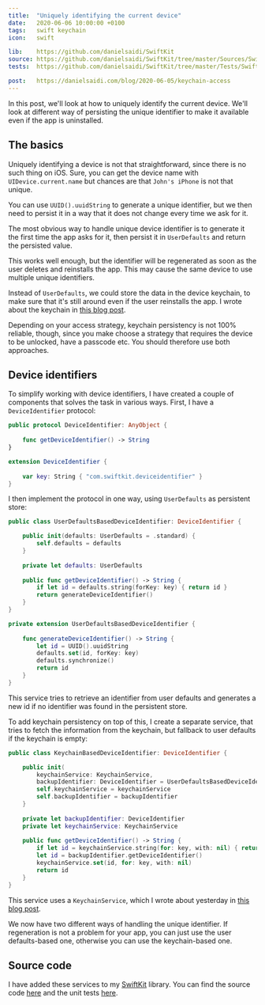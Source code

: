 ```yaml
---
title:  "Uniquely identifying the current device"
date:   2020-06-06 10:00:00 +0100
tags:   swift keychain
icon:   swift

lib:    https://github.com/danielsaidi/SwiftKit
source: https://github.com/danielsaidi/SwiftKit/tree/master/Sources/SwiftKit/Device
tests:  https://github.com/danielsaidi/SwiftKit/tree/master/Tests/SwiftKitTests/Device

post:   https://danielsaidi.com/blog/2020-06-05/keychain-access
---
```


In this post, we'll look at how to uniquely identify the current device. We'll look at different way of persisting the unique identifier to make it available even if the app is uninstalled.


## The basics

Uniquely identifying a device is not that straightforward, since there is no such thing on iOS. Sure, you can get the device name with `UIDevice.current.name` but chances are that `John's iPhone` is not that unique.

You can use `UUID().uuidString` to generate a unique identifier, but we then need to persist it in a way that it does not change every time we ask for it.

The most obvious way to handle unique device identifier is to generate it the first time the app asks for it, then persist it in `UserDefaults` and return the persisted value.

This works well enough, but the identifier will be regenerated as soon as the user deletes and reinstalls the app. This may cause the same device to use multiple unique identifiers.

Instead of `UserDefaults`, we could store the data in the device keychain, to make sure that it's still around even if the user reinstalls the app. I wrote about the keychain in [this blog post]({{page.post}}).

Depending on your access strategy, keychain persistency is not 100% reliable, though, since you make choose a strategy that requires the device to be unlocked, have a passcode etc. You should therefore use both approaches.


## Device identifiers

To simplify working with device identifiers, I have created a couple of components that solves the task in various ways. First, I have a `DeviceIdentifier` protocol:

```swift
public protocol DeviceIdentifier: AnyObject {
    
    func getDeviceIdentifier() -> String
}

extension DeviceIdentifier {
    
    var key: String { "com.swiftkit.deviceidentifier" }
}
```

I then implement the protocol in one way, using `UserDefaults` as persistent store:

```swift
public class UserDefaultsBasedDeviceIdentifier: DeviceIdentifier {

    public init(defaults: UserDefaults = .standard) {
        self.defaults = defaults
    }
    
    private let defaults: UserDefaults
    
    public func getDeviceIdentifier() -> String {
        if let id = defaults.string(forKey: key) { return id }
        return generateDeviceIdentifier()
    }
}

private extension UserDefaultsBasedDeviceIdentifier {
    
    func generateDeviceIdentifier() -> String {
        let id = UUID().uuidString
        defaults.set(id, forKey: key)
        defaults.synchronize()
        return id
    }
}
```

This service tries to retrieve an identifier from user defaults and generates a new id if no identifier was found in the persistent store.

To add keychain persistency on top of this, I create a separate service, that tries to fetch the information from the keychain, but fallback to user defaults if the keychain is empty:

```swift
public class KeychainBasedDeviceIdentifier: DeviceIdentifier {

    public init(
        keychainService: KeychainService,
        backupIdentifier: DeviceIdentifier = UserDefaultsBasedDeviceIdentifier()) {
        self.keychainService = keychainService
        self.backupIdentifier = backupIdentifier
    }
    
    private let backupIdentifier: DeviceIdentifier
    private let keychainService: KeychainService
    
    public func getDeviceIdentifier() -> String {
        if let id = keychainService.string(for: key, with: nil) { return id }
        let id = backupIdentifier.getDeviceIdentifier()
        keychainService.set(id, for: key, with: nil)
        return id
    }
}
```

This service uses a `KeychainService`, which I wrote about yesterday in [this blog post]({{page.post}}).

We now have two different ways of handling the unique identifier. If regeneration is not a problem for your app, you can just use the user defaults-based one, otherwise you can use the keychain-based one.


## Source code

I have added these services to my [SwiftKit]({{page.lib}}) library. You can find the source code [here]({{page.source}}) and the unit tests [here]({{page.tests}}).